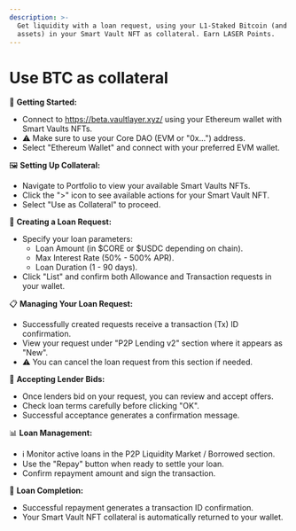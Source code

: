 ```yaml
---
description: >-
  Get liquidity with a loan request, using your L1-Staked Bitcoin (and other
  assets) in your Smart Vault NFT as collateral. Earn LASER Points.
---
```


# Use BTC as collateral

🔗 **Getting Started:**

* Connect to https://beta.vaultlayer.xyz/ using your Ethereum wallet with Smart Vaults NFTs.
* ⚠️ Make sure to use your Core DAO (EVM or "0x...") address.
* Select "Ethereum Wallet" and connect with your preferred EVM wallet.

🖼️ **Setting Up Collateral:**

* Navigate to Portfolio to view your available Smart Vaults NFTs.
* Click the ">" icon to see available actions for your Smart Vault NFT.
* Select "Use as Collateral" to proceed.

💸 **Creating a Loan Request:**

* Specify your loan parameters:
  * Loan Amount (in $CORE or $USDC depending on chain).
  * Max Interest Rate (50% - 500% APR).
  * Loan Duration (1 - 90 days).
* Click "List" and confirm both Allowance and Transaction requests in your wallet.

📋 **Managing Your Loan Request:**

* Successfully created requests receive a transaction (Tx) ID confirmation.
* View your request under "P2P Lending v2" section where it appears as "New".
* ⚠️ You can cancel the loan request from this section if needed.

🤝 **Accepting Lender Bids:**

* Once lenders bid on your request, you can review and accept offers.
* Check loan terms carefully before clicking "OK".
* Successful acceptance generates a confirmation message.

📊 **Loan Management:**

* ℹ️ Monitor active loans in the P2P Liquidity Market / Borrowed section.
* Use the "Repay" button when ready to settle your loan.
* Confirm repayment amount and sign the transaction.

🎯 **Loan Completion:**

* Successful repayment generates a transaction ID confirmation.
* Your Smart Vault NFT collateral is automatically returned to your wallet.
